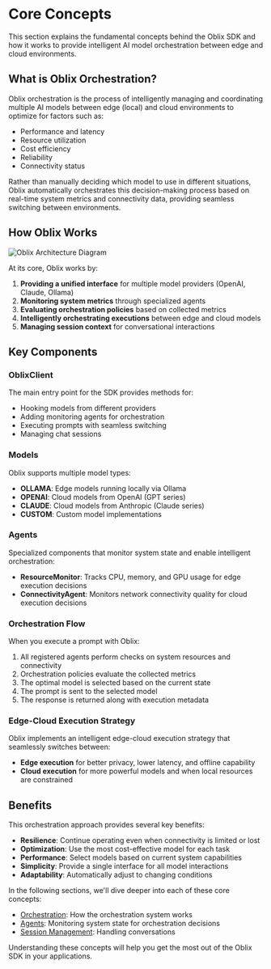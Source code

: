 # Core Concepts

This section explains the fundamental concepts behind the Oblix SDK and how it works to provide intelligent AI model orchestration between edge and cloud environments.

## What is Oblix Orchestration?

Oblix orchestration is the process of intelligently managing and coordinating multiple AI models between edge (local) and cloud environments to optimize for factors such as:

- Performance and latency
- Resource utilization
- Cost efficiency
- Reliability
- Connectivity status

Rather than manually deciding which model to use in different situations, Oblix automatically orchestrates this decision-making process based on real-time system metrics and connectivity data, providing seamless switching between environments.

## How Oblix Works

![Oblix Architecture Diagram](../assets/oblix-architecture.png)

At its core, Oblix works by:

1. **Providing a unified interface** for multiple model providers (OpenAI, Claude, Ollama)
2. **Monitoring system metrics** through specialized agents
3. **Evaluating orchestration policies** based on collected metrics
4. **Intelligently orchestrating executions** between edge and cloud models
5. **Managing session context** for conversational interactions

## Key Components

### OblixClient

The main entry point for the SDK provides methods for:

- Hooking models from different providers
- Adding monitoring agents for orchestration
- Executing prompts with seamless switching
- Managing chat sessions

### Models

Oblix supports multiple model types:

- **OLLAMA**: Edge models running locally via Ollama
- **OPENAI**: Cloud models from OpenAI (GPT series)
- **CLAUDE**: Cloud models from Anthropic (Claude series)
- **CUSTOM**: Custom model implementations

### Agents

Specialized components that monitor system state and enable intelligent orchestration:

- **ResourceMonitor**: Tracks CPU, memory, and GPU usage for edge execution decisions
- **ConnectivityAgent**: Monitors network connectivity quality for cloud execution decisions

### Orchestration Flow

When you execute a prompt with Oblix:

1. All registered agents perform checks on system resources and connectivity
2. Orchestration policies evaluate the collected metrics
3. The optimal model is selected based on the current state
4. The prompt is sent to the selected model
5. The response is returned along with execution metadata

### Edge-Cloud Execution Strategy

Oblix implements an intelligent edge-cloud execution strategy that seamlessly switches between:

- **Edge execution** for better privacy, lower latency, and offline capability
- **Cloud execution** for more powerful models and when local resources are constrained

## Benefits

This orchestration approach provides several key benefits:

- **Resilience**: Continue operating even when connectivity is limited or lost
- **Optimization**: Use the most cost-effective model for each task
- **Performance**: Select models based on current system capabilities
- **Simplicity**: Provide a single interface for all model interactions
- **Adaptability**: Automatically adjust to changing conditions

In the following sections, we'll dive deeper into each of these core concepts:

- [Orchestration](orchestration.md): How the orchestration system works
- [Agents](agents.md): Monitoring system state for orchestration decisions
- [Session Management](session-management.md): Handling conversations

Understanding these concepts will help you get the most out of the Oblix SDK in your applications.